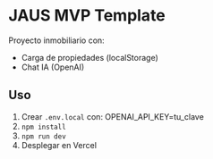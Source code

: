 # JAUS MVP Template

Proyecto inmobiliario con:
- Carga de propiedades (localStorage)
- Chat IA (OpenAI)

## Uso
1. Crear `.env.local` con:
   OPENAI_API_KEY=tu_clave
2. `npm install`
3. `npm run dev`
4. Desplegar en Vercel
